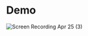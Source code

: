 # Demo
![Screen Recording Apr 25 (3)](https://github.com/pufferbommy/ginaraidee/assets/87512687/de0b489e-ce52-436e-afae-67b49d89acdb)
